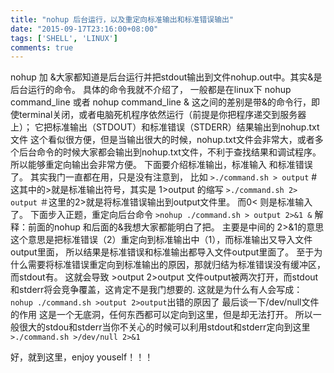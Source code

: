 ```yaml
---
title: "nohup 后台运行，以及重定向标准输出和标准错误输出"
date: "2015-09-17T23:16:00+08:00"
tags: ['SHELL', 'LINUX']
comments: true
---
```



nohup 加 &大家都知道是后台运行并把stdout输出到文件nohup.out中。其实&是后台运行的命令。
具体的命令我就不介绍了，
一般都是在linux下
nohup command_line
或者
nohup command_line &
这之间的差别是带&的命令行，即使terminal关闭，或者电脑死机程序依然运行（前提是你把程序递交到服务器上）；
它把标准输出（STDOUT）和标准错误（STDERR）结果输出到nohup.txt文件
这个看似很方便，但是当输出很大的时候，nohup.txt文件会非常大，或者多个后台命令的时候大家都会输出到nohup.txt文件，不利于查找结果和调试程序。
所以能够重定向输出会非常方便。
下面要介绍标准输出，标准输入 和标准错误了。
其实我门一直都在用，只是没有注意到，
比如
`>./command.sh > output`
\#这其中的>就是标准输出符号，其实是 1>output 的缩写
`>./command.sh 2> output`
＃这里的2>就是将标准错误输出到output文件里。
而0< 则是标准输入了。
下面步入正题，重定向后台命令
`>nohup ./command.sh > output 2>&1 &`
解释：前面的nohup 和后面的&我想大家都能明白了把。
主要是中间的 2>&1的意思
这个意思是把标准错误（2）重定向到标准输出中（1），而标准输出又导入文件output里面，
所以结果是标准错误和标准输出都导入文件output里面了。
至于为什么需要将标准错误重定向到标准输出的原因，那就归结为标准错误没有缓冲区，而stdout有。
这就会导致 >output 2>output 文件output被两次打开，而stdout和stderr将会竞争覆盖，这肯定不是我门想要的.
这就是为什么有人会写成：
`nohup ./command.sh >output 2>output`出错的原因了
最后谈一下/dev/null文件的作用
这是一个无底洞，任何东西都可以定向到这里，但是却无法打开。
所以一般很大的stdou和stderr当你不关心的时候可以利用stdout和stderr定向到这里
`>./command.sh >/dev/null 2>&1`

好，就到这里，enjoy youself！！！
